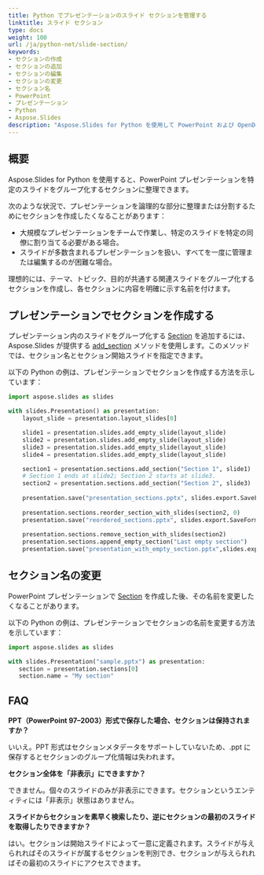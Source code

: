 ```yaml
---
title: Python でプレゼンテーションのスライド セクションを管理する
linktitle: スライド セクション
type: docs
weight: 100
url: /ja/python-net/slide-section/
keywords:
- セクションの作成
- セクションの追加
- セクションの編集
- セクションの変更
- セクション名
- PowerPoint
- プレゼンテーション
- Python
- Aspose.Slides
description: "Aspose.Slides for Python を使用して PowerPoint および OpenDocument のスライド セクションを効率化し、分割、名前変更、再順序付けにより PPTX と ODP のワークフローを最適化します。"
---
```


## **概要**

Aspose.Slides for Python を使用すると、PowerPoint プレゼンテーションを特定のスライドをグループ化するセクションに整理できます。

次のような状況で、プレゼンテーションを論理的な部分に整理または分割するためにセクションを作成したくなることがあります：

- 大規模なプレゼンテーションをチームで作業し、特定のスライドを特定の同僚に割り当てる必要がある場合。
- スライドが多数含まれるプレゼンテーションを扱い、すべてを一度に管理または編集するのが困難な場合。

理想的には、テーマ、トピック、目的が共通する関連スライドをグループ化するセクションを作成し、各セクションに内容を明確に示す名前を付けます。 

## **プレゼンテーションでセクションを作成する**

プレゼンテーション内のスライドをグループ化する [Section](https://reference.aspose.com/slides/python-net/aspose.slides/section/) を追加するには、Aspose.Slides が提供する [add_section](https://reference.aspose.com/slides/python-net/aspose.slides/sectioncollection/add_section/) メソッドを使用します。このメソッドでは、セクション名とセクション開始スライドを指定できます。

以下の Python の例は、プレゼンテーションでセクションを作成する方法を示しています：

```py
import aspose.slides as slides

with slides.Presentation() as presentation:
    layout_slide = presentation.layout_slides[0]

    slide1 = presentation.slides.add_empty_slide(layout_slide)
    slide2 = presentation.slides.add_empty_slide(layout_slide)
    slide3 = presentation.slides.add_empty_slide(layout_slide)
    slide4 = presentation.slides.add_empty_slide(layout_slide)

    section1 = presentation.sections.add_section("Section 1", slide1)
    # Section 1 ends at slide2; Section 2 starts at slide3.
    section2 = presentation.sections.add_section("Section 2", slide3) 
      
    presentation.save("presentation_sections.pptx", slides.export.SaveFormat.PPTX)
    
    presentation.sections.reorder_section_with_slides(section2, 0)
    presentation.save("reordered_sections.pptx", slides.export.SaveFormat.PPTX)
    
    presentation.sections.remove_section_with_slides(section2)
    presentation.sections.append_empty_section("Last empty section")
    presentation.save("presentation_with_empty_section.pptx",slides.export.SaveFormat.PPTX)
```

## **セクション名の変更**

PowerPoint プレゼンテーションで [Section](https://reference.aspose.com/slides/python-net/aspose.slides/section/) を作成した後、その名前を変更したくなることがあります。

以下の Python の例は、プレゼンテーションでセクションの名前を変更する方法を示しています：

```py
import aspose.slides as slides

with slides.Presentation("sample.pptx") as presentation:
   section = presentation.sections[0]
   section.name = "My section"
```

## **FAQ**

**PPT（PowerPoint 97–2003）形式で保存した場合、セクションは保持されますか？**

いいえ。PPT 形式はセクションメタデータをサポートしていないため、.ppt に保存するとセクションのグループ化情報は失われます。

**セクション全体を「非表示」にできますか？**

できません。個々のスライドのみが非表示にできます。セクションというエンティティには「非表示」状態はありません。

**スライドからセクションを素早く検索したり、逆にセクションの最初のスライドを取得したりできますか？**

はい。セクションは開始スライドによって一意に定義されます。スライドが与えられればそのスライドが属するセクションを判別でき、セクションが与えられればその最初のスライドにアクセスできます。